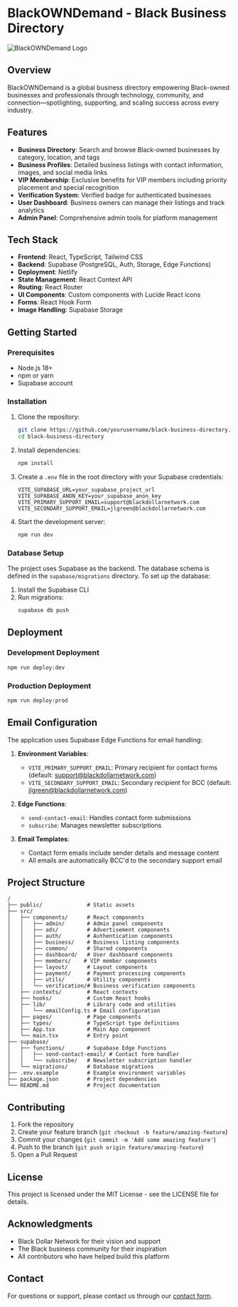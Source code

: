 # BlackOWNDemand - Black Business Directory

![BlackOWNDemand Logo](https://slsmqurdsbmiqrcwdbnf.supabase.co/storage/v1/object/public/static//bod_bg_img_v2.png)

## Overview

BlackOWNDemand is a global business directory empowering Black-owned businesses and professionals through technology, community, and connection—spotlighting, supporting, and scaling success across every industry.

## Features

- **Business Directory**: Search and browse Black-owned businesses by category, location, and tags
- **Business Profiles**: Detailed business listings with contact information, images, and social media links
- **VIP Membership**: Exclusive benefits for VIP members including priority placement and special recognition
- **Verification System**: Verified badge for authenticated businesses
- **User Dashboard**: Business owners can manage their listings and track analytics
- **Admin Panel**: Comprehensive admin tools for platform management

## Tech Stack

- **Frontend**: React, TypeScript, Tailwind CSS
- **Backend**: Supabase (PostgreSQL, Auth, Storage, Edge Functions)
- **Deployment**: Netlify
- **State Management**: React Context API
- **Routing**: React Router
- **UI Components**: Custom components with Lucide React icons
- **Forms**: React Hook Form
- **Image Handling**: Supabase Storage

## Getting Started

### Prerequisites

- Node.js 18+
- npm or yarn
- Supabase account

### Installation

1. Clone the repository:
   ```bash
   git clone https://github.com/yourusername/black-business-directory.git
   cd black-business-directory
   ```

2. Install dependencies:
   ```bash
   npm install
   ```

3. Create a `.env` file in the root directory with your Supabase credentials:
   ```
   VITE_SUPABASE_URL=your_supabase_project_url
   VITE_SUPABASE_ANON_KEY=your_supabase_anon_key
   VITE_PRIMARY_SUPPORT_EMAIL=support@blackdollarnetwork.com
   VITE_SECONDARY_SUPPORT_EMAIL=jlgreen@blackdollarnetwork.com
   ```

4. Start the development server:
   ```bash
   npm run dev
   ```

### Database Setup

The project uses Supabase as the backend. The database schema is defined in the `supabase/migrations` directory. To set up the database:

1. Install the Supabase CLI
2. Run migrations:
   ```bash
   supabase db push
   ```

## Deployment

### Development Deployment

```bash
npm run deploy:dev
```

### Production Deployment

```bash
npm run deploy:prod
```

## Email Configuration

The application uses Supabase Edge Functions for email handling:

1. **Environment Variables**:
   - `VITE_PRIMARY_SUPPORT_EMAIL`: Primary recipient for contact forms (default: support@blackdollarnetwork.com)
   - `VITE_SECONDARY_SUPPORT_EMAIL`: Secondary recipient for BCC (default: jlgreen@blackdollarnetwork.com)

2. **Edge Functions**:
   - `send-contact-email`: Handles contact form submissions
   - `subscribe`: Manages newsletter subscriptions

3. **Email Templates**:
   - Contact form emails include sender details and message content
   - All emails are automatically BCC'd to the secondary support email

## Project Structure

```
/
├── public/              # Static assets
├── src/
│   ├── components/      # React components
│   │   ├── admin/       # Admin panel components
│   │   ├── ads/         # Advertisement components
│   │   ├── auth/        # Authentication components
│   │   ├── business/    # Business listing components
│   │   ├── common/      # Shared components
│   │   ├── dashboard/   # User dashboard components
│   │   ├── members/    # VIP member components
│   │   ├── layout/      # Layout components
│   │   ├── payment/     # Payment processing components
│   │   ├── utils/       # Utility components
│   │   └── verification/# Business verification components
│   ├── contexts/        # React contexts
│   ├── hooks/           # Custom React hooks
│   ├── lib/             # Library code and utilities
│   │   └── emailConfig.ts # Email configuration
│   ├── pages/           # Page components
│   ├── types/           # TypeScript type definitions
│   ├── App.tsx          # Main App component
│   └── main.tsx         # Entry point
├── supabase/
│   ├── functions/       # Supabase Edge Functions
│   │   ├── send-contact-email/ # Contact form handler
│   │   └── subscribe/   # Newsletter subscription handler
│   └── migrations/      # Database migrations
├── .env.example         # Example environment variables
├── package.json         # Project dependencies
└── README.md            # Project documentation
```

## Contributing

1. Fork the repository
2. Create your feature branch (`git checkout -b feature/amazing-feature`)
3. Commit your changes (`git commit -m 'Add some amazing feature'`)
4. Push to the branch (`git push origin feature/amazing-feature`)
5. Open a Pull Request

## License

This project is licensed under the MIT License - see the LICENSE file for details.

## Acknowledgments

- Black Dollar Network for their vision and support
- The Black business community for their inspiration
- All contributors who have helped build this platform

## Contact

For questions or support, please contact us through our [contact form](https://blackowndemand.com/contact).